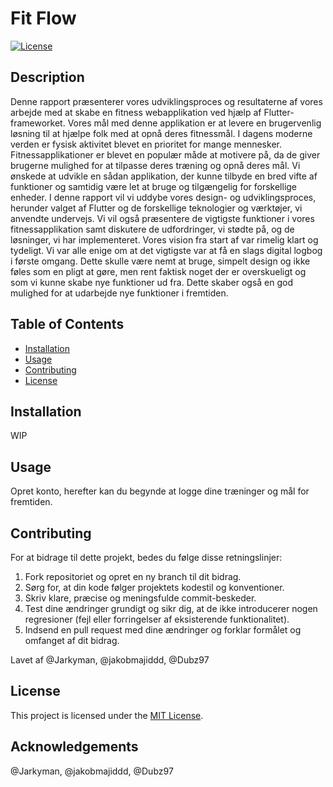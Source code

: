 # Fit Flow

[![License](https://img.shields.io/badge/License-MIT-blue.svg)](LICENSE)

## Description

Denne rapport præsenterer vores udviklingsproces og resultaterne af vores arbejde med at skabe en fitness webapplikation ved hjælp af Flutter-frameworket. Vores mål med denne applikation er at levere en brugervenlig løsning til at hjælpe folk med at opnå deres fitnessmål.
I dagens moderne verden er fysisk aktivitet blevet en prioritet for mange mennesker. Fitnessapplikationer er blevet en populær måde at motivere på, da de giver brugerne mulighed for at tilpasse deres træning og opnå deres mål. Vi ønskede at udvikle en sådan applikation, der kunne tilbyde en bred vifte af funktioner og samtidig være let at bruge og tilgængelig for forskellige enheder.
I denne rapport vil vi uddybe vores design- og udviklingsproces, herunder valget af Flutter og de forskellige teknologier og værktøjer, vi anvendte undervejs. Vi vil også præsentere de vigtigste funktioner i vores fitnessapplikation samt diskutere de udfordringer, vi stødte på, og de løsninger, vi har implementeret.
Vores vision fra start af var rimelig klart og tydeligt. Vi var alle enige om at det vigtigste var at få en slags digital logbog i første omgang. Dette skulle være nemt at bruge, simpelt design og ikke føles som en pligt at gøre, men rent faktisk noget der er overskueligt og som vi kunne skabe nye funktioner ud fra. Dette skaber også en god mulighed for at udarbejde nye funktioner i fremtiden.


## Table of Contents

- [Installation](#installation)
- [Usage](#usage)
- [Contributing](#contributing)
- [License](#license)

## Installation

WIP

## Usage

Opret konto, herefter  kan du begynde at logge dine træninger og mål for fremtiden. 

## Contributing

For at bidrage til dette projekt, bedes du følge disse retningslinjer:

1. Fork repositoriet og opret en ny branch til dit bidrag.
2. Sørg for, at din kode følger projektets kodestil og konventioner.
3. Skriv klare, præcise og meningsfulde commit-beskeder.
4. Test dine ændringer grundigt og sikr dig, at de ikke introducerer nogen regresioner (fejl eller forringelser af eksisterende funktionalitet).
5. Indsend en pull request med dine ændringer og forklar formålet og omfanget af dit bidrag.

Lavet af @Jarkyman, @jakobmajiddd, @Dubz97

## License

This project is licensed under the [MIT License](LICENSE).

## Acknowledgements

@Jarkyman, @jakobmajiddd, @Dubz97
